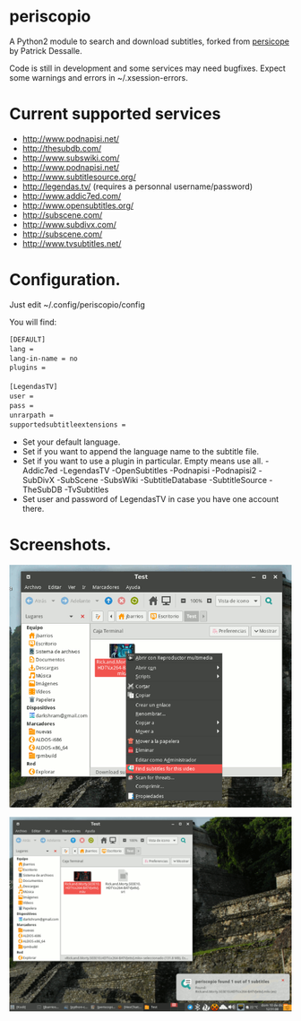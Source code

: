 periscopio
============

A Python2 module to search and download subtitles, forked from [persicope](https://github.com/patrickdessalle/periscope) by Patrick Dessalle.

Code is still in development and some services may need bugfixes. Expect some warnings and errors in ~/.xsession-errors.

Current supported services
==========================

- http://www.podnapisi.net/
- http://thesubdb.com/
- http://www.subswiki.com/
- http://www.podnapisi.net/
- http://www.subtitlesource.org/
- http://legendas.tv/ (requires a personnal username/password)
- http://www.addic7ed.com/
- http://www.opensubtitles.org/
- http://subscene.com/
- http://www.subdivx.com/
- http://subscene.com/
- http://www.tvsubtitles.net/

Configuration.
=============

Just edit ~/.config/periscopio/config

You will find:

```bash
[DEFAULT]
lang =
lang-in-name = no
plugins =

[LegendasTV]
user =
pass =
unrarpath =
supportedsubtitleextensions =
```
- Set your default language.
- Set if you want to append the language name to the subtitle file.
- Set if you want to use a plugin in particular. Empty means use all.
     -Addic7ed
     -LegendasTV
     -OpenSubtitles
     -Podnapisi
     -Podnapisi2
     -SubDivX
     -SubScene
     -SubsWiki
     -SubtitleDatabase
     -SubtitleSource
     -TheSubDB
     -TvSubtitles
- Set user and password of LegendasTV in case you have one account there.

Screenshots.
===========

![Caja context menu](screenshots/screenshot1.png?raw=true "Caja context menu")

![Desktop notification](screenshots/screenshot2.png?raw=true "Desktop notification")

